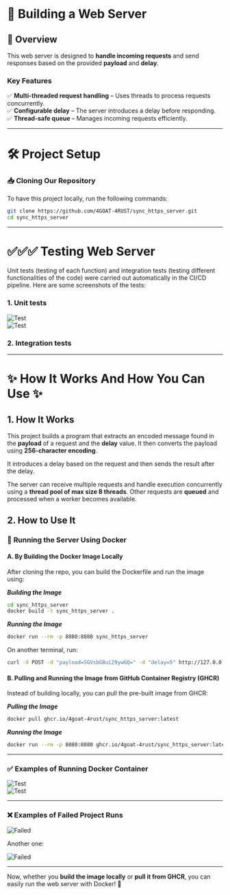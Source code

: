 # 🚀 **Building a Web Server**  

## **📌 Overview**  
This web server is designed to **handle incoming requests** and send responses based on the provided **payload** and **delay**.  

### **Key Features**  
✅ **Multi-threaded request handling** – Uses threads to process requests concurrently.  
✅ **Configurable delay** – The server introduces a delay before responding.  
✅ **Thread-safe queue** – Manages incoming requests efficiently.  

---  

# 🛠️ **Project Setup**  

### **📥 Cloning Our Repository**  
To have this project locally, run the following commands:  
```sh  
git clone https://github.com/4GOAT-4RUST/sync_https_server.git  
cd sync_https_server  
```

---

# ✅✅✅  Testing Web Server  

Unit tests (testing of each function) and integration tests (testing different functionalities of the code) were carried out automatically in the CI/CD pipeline. Here are some screenshots of the tests:  

### **1. Unit tests**  
![Test](/images/image1.png)  
![Test](/images/image2.png)  

### **2. Integration tests**  
---  

# ✨ How It Works And How You Can Use ✨  

## **1. How It Works**  

This project builds a program that extracts an encoded message found in the **payload** of a request and the **delay** value. It then converts the payload using **256-character encoding**.  

It introduces a delay based on the request and then sends the result after the delay.  

The server can receive multiple requests and handle execution concurrently using a **thread pool of max size 8 threads**. Other requests are **queued** and processed when a worker becomes available.  

## **2. How to Use It**  

### 📌 **Running the Server Using Docker**  

#### **A. By Building the Docker Image Locally**  
After cloning the repo, you can build the Dockerfile and run the image using:  

***_Building the Image_***  
```sh  
cd sync_https_server  
docker build -t sync_https_server .  
```

***_Running the Image_***  
```sh  
docker run --rm -p 8080:8080 sync_https_server  
```

On another terminal, run:  
```sh  
curl -X POST -d "payload=SGVsbG8ui29ywGQ=" -d "delay=5" http://127.0.0.1:8080/decode  
```

#### **B. Pulling and Running the Image from GitHub Container Registry (GHCR)**  
Instead of building locally, you can pull the pre-built image from GHCR:  

***_Pulling the Image_***  
```sh  
docker pull ghcr.io/4goat-4rust/sync_https_server:latest  
```

***_Running the Image_***  
```sh  
docker run --rm -p 8080:8080 ghcr.io/4goat-4rust/sync_https_server:latest  
```

---  

### ✅ **Examples of Running Docker Container**  

![Test](images/Screenshot%20from%202025-03-12%2009-19-06.png)  
![Test](images/Screenshot%20from%202025-03-12%2011-58-21.png)  

---  

### ❌ **Examples of Failed Project Runs**  

![Failed](images/Screenshot%20from%202025-03-12%2010-00-57.png)  

Another one:  

![Failed](images/Screenshot%20from%202025-03-12%2010-01-07.png)  

---  

Now, whether you **build the image locally** or **pull it from GHCR**, you can easily run the web server with Docker! 🚀  

